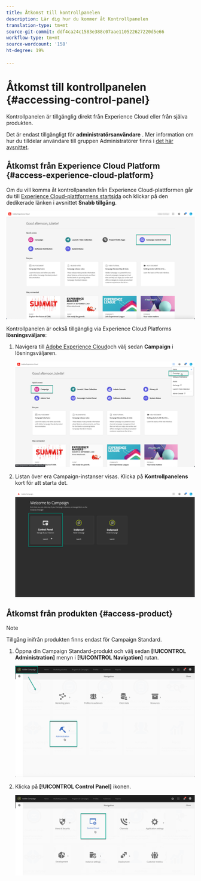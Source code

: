 ```yaml
---
title: Åtkomst till kontrollpanelen
description: Lär dig hur du kommer åt Kontrollpanelen
translation-type: tm+mt
source-git-commit: ddf4ca24c1583e388c07aae110522627220d5e66
workflow-type: tm+mt
source-wordcount: '158'
ht-degree: 19%

---
```



# Åtkomst till kontrollpanelen {#accessing-control-panel}

Kontrollpanelen är tillgänglig direkt från Experience Cloud eller från själva produkten.

Det är endast tillgängligt för **administratörsanvändare** . Mer information om hur du tilldelar användare till gruppen Administratörer finns i [det här avsnittet](../../discover/using/managing-permissions.md).

## Åtkomst från Experience Cloud Platform {#access-experience-cloud-platform}

Om du vill komma åt kontrollpanelen från Experience Cloud-plattformen går du till [Experience Cloud-plattformens startsida](https://experiencecloud.adobe.com/) och klickar på den dedikerade länken i avsnittet **Snabb tillgång**.

![](assets/do-not-localize/quickaccess.png)

Kontrollpanelen är också tillgänglig via Experience Cloud Platforms **lösningsväljare**:

1. Navigera till [Adobe Experience Cloud](https://experiencecloud.adobe.com/)och välj sedan **Campaign** i lösningsväljaren.

   ![](assets/do-not-localize/control_panel_access1.png)

1. Listan över era Campaign-instanser visas. Klicka på **Kontrollpanelens** kort för att starta det.

   ![](assets/do-not-localize/control_panel_access2.png)

## Åtkomst från produkten {#access-product}

>[!NOTE]
>
>Tillgång inifrån produkten finns endast för Campaign Standard.

1. Öppna din Campaign Standard-produkt och välj sedan **[!UICONTROL Administration]** menyn i **[!UICONTROL Navigation]** rutan.

   ![](assets/control_panel_access3.png)

1. Klicka på **[!UICONTROL Control Panel]** ikonen.

   ![](assets/control_panel_access4.png)
